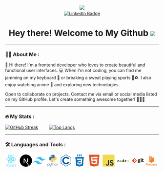 
<div id="header" align="center">
  <img src="https://media.giphy.com/media/M9gbBd9nbDrOTu1Mqx/giphy.gif" width="100"/>
  <br>
    <a href="https://www.linkedin.com/in/sai-charan-226857248/">
    <img src="https://img.shields.io/badge/LinkedIn-blue?style=for-the-badge&logo=linkedin&logoColor=white" alt="LinkedIn Badge"/>
    
  </a>
</div>

<h1 align="center">
  Hey there! Welcome to My Github
  <img src="https://media.giphy.com/media/hvRJCLFzcasrR4ia7z/giphy.gif" width="30px"/>
</h1>

---
### :man_technologist: About Me :

👋 Hi there! I'm a frontend developer who loves to create beautiful and functional user interfaces. 💻 When I'm not coding, you can find me jamming on my keyboard 🎹 or breaking a sweat playing sports 🏀⚽️. I also enjoy watching anime 🍿 and exploring new technologies.

Open to collaborate on projects. Contact me via email or social media listed on my GitHub profile. Let's create something awesome together! 👨‍💻🤝

---
### :fire: My Stats :

[![GitHub Streak](https://streak-stats.demolab.com?user=saicharan1901&theme=buefy-dark&border_radius=50&mode=weekly)](https://git.io/streak-stats)
&nbsp;&nbsp;&nbsp;&nbsp;&nbsp;&nbsp;&nbsp;
[![Top Langs](https://github-readme-stats.vercel.app/api/top-langs/?username=saicharan1901&layout=compact&theme=vision-friendly-dark)](https://github.com/anuraghazra/github-readme-stats)

---

### :hammer_and_wrench: Languages and Tools :

<div>
  <img src="https://github.com/devicons/devicon/blob/master/icons/react/react-original-wordmark.svg" title="React" alt="React" width="40" height="40"/>&nbsp;
   <img src="https://github.com/devicons/devicon/blob/master/icons/nextjs/nextjs-original.svg" title="Next" **alt="Next" width="40" height="40"/>
    <img src="https://github.com/devicons/devicon/blob/master/icons/tailwindcss/tailwindcss-plain.svg" title="Tailwind CSS" **alt="Tailwind CSS" width="40" height="40"/>
      <img src="https://github.com/devicons/devicon/blob/master/icons/python/python-original-wordmark.svg" title="Python" **alt="Python" width="40" height="40"/>
      <img src="https://github.com/devicons/devicon/blob/master/icons/c/c-line.svg" title="C" **alt="C" width="40" height="40"/>
  <img src="https://github.com/devicons/devicon/blob/master/icons/css3/css3-plain-wordmark.svg"  title="CSS3" alt="CSS" width="40" height="40"/>&nbsp;
  <img src="https://github.com/devicons/devicon/blob/master/icons/html5/html5-original.svg" title="HTML5" alt="HTML" width="40" height="40"/>&nbsp;
  <img src="https://github.com/devicons/devicon/blob/master/icons/javascript/javascript-original.svg" title="JavaScript" alt="JavaScript" width="40" height="40"/>&nbsp;
  <img src="https://github.com/devicons/devicon/blob/master/icons/nodejs/nodejs-original-wordmark.svg" title="NodeJS" alt="NodeJS" width="40" height="40"/>&nbsp;
  <img src="https://github.com/devicons/devicon/blob/master/icons/git/git-original-wordmark.svg" title="Git" **alt="Git" width="40" height="40"/>
    <img src="https://github.com/devicons/devicon/blob/master/icons/firebase/firebase-plain-wordmark.svg" title="firebase" **alt="firebase" width="40" height="40"/>

</div>

<!-- BLOG-POST-LIST:START -->
<!-- BLOG-POST-LIST:END -->





